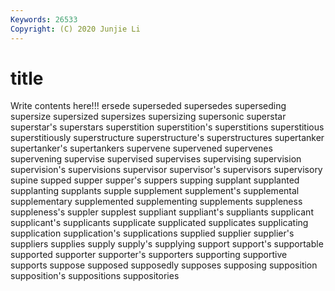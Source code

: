 ```yaml
---
Keywords: 26533
Copyright: (C) 2020 Junjie Li
---
```


# title

Write contents here!!!
ersede 
superseded 
supersedes 
superseding
supersize 
supersized 
supersizes 
supersizing 
supersonic 
superstar 
superstar's 
superstars 
superstition 
superstition's
superstitions 
superstitious 
superstitiously 
superstructure 
superstructure's 
superstructures 
supertanker 
supertanker's 
supertankers 
supervene
supervened 
supervenes 
supervening 
supervise 
supervised 
supervises 
supervising 
supervision 
supervision's 
supervisions
supervisor 
supervisor's 
supervisors 
supervisory 
supine 
supped 
supper 
supper's 
suppers 
supping
supplant 
supplanted 
supplanting 
supplants 
supple 
supplement 
supplement's 
supplemental 
supplementary 
supplemented
supplementing 
supplements 
suppleness 
suppleness's 
suppler 
supplest 
suppliant 
suppliant's 
suppliants 
supplicant
supplicant's 
supplicants 
supplicate 
supplicated 
supplicates 
supplicating 
supplication 
supplication's 
supplications 
supplied
supplier 
supplier's 
suppliers 
supplies 
supply 
supply's 
supplying 
support 
support's 
supportable
supported 
supporter 
supporter's 
supporters 
supporting 
supportive 
supports 
suppose 
supposed 
supposedly
supposes 
supposing 
supposition 
supposition's 
suppositions 
suppositories 
